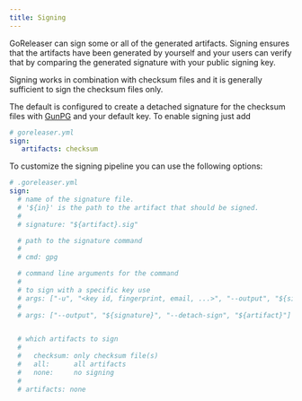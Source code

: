 ```yaml
---
title: Signing
---
```


GoReleaser can sign some or all of the generated artifacts. Signing ensures
that the artifacts have been generated by yourself and your users can verify
that by comparing the generated signature with your public signing key.

Signing works in combination with checksum files and it is generally sufficient
to sign the checksum files only.

The default is configured to create a detached signature for the checksum files
with [GunPG](https://www.gnupg.org/) and your default key. To enable signing
just add

```yaml
# goreleaser.yml
sign:
   artifacts: checksum
```

To customize the signing pipeline you can use the following options:

```yml
# .goreleaser.yml
sign:
  # name of the signature file.
  # '${in}' is the path to the artifact that should be signed.
  #
  # signature: "${artifact}.sig"

  # path to the signature command
  #
  # cmd: gpg

  # command line arguments for the command
  #
  # to sign with a specific key use
  # args: ["-u", "<key id, fingerprint, email, ...>", "--output", "${signature}", "--detach-sign", "${artifact}"]
  #
  # args: ["--output", "${signature}", "--detach-sign", "${artifact}"]


  # which artifacts to sign
  #
  #   checksum: only checksum file(s)
  #   all:      all artifacts
  #   none:     no signing
  #
  # artifacts: none
```
